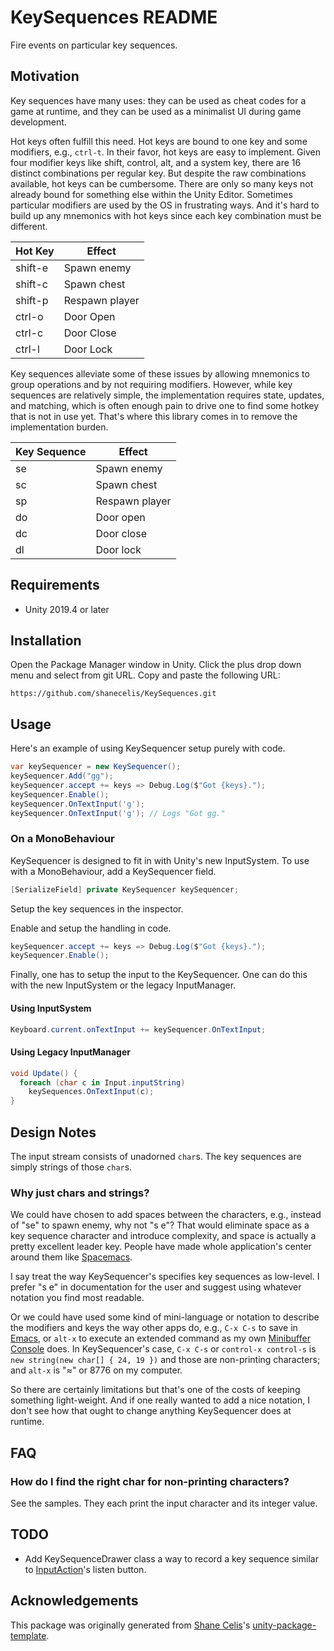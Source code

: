 # KeySequences README

Fire events on particular key sequences.

## Motivation

Key sequences have many uses: they can be used as cheat codes for a game at runtime, and they can be used as a minimalist UI during game development. 

Hot keys often fulfill this need. Hot keys are bound to one key and some modifiers, e.g., `ctrl-t`. In their favor, hot keys are easy to implement. Given four modifier keys like shift, control, alt, and a system key, there are 16 distinct combinations per regular key. But despite the raw combinations available, hot keys can be cumbersome. There are only so many keys not already bound for something else within the Unity Editor. Sometimes particular modifiers are used by the OS in frustrating ways. And it's hard to build up any mnemonics with hot keys since each key combination must be different.

| Hot Key | Effect         |
|---------|----------------|
| shift-e | Spawn enemy    |
| shift-c | Spawn chest    |
| shift-p | Respawn player |
| ctrl-o  | Door Open      |
| ctrl-c  | Door Close     |
| ctrl-l  | Door Lock      |

Key sequences alleviate some of these issues by allowing mnemonics to group operations and by not requiring modifiers. However, while key sequences are relatively simple, the implementation requires state, updates, and matching, which is often enough pain to drive one to find some hotkey that is not in use yet. That's where this library comes in to remove the implementation burden.

| Key Sequence | Effect         |
|--------------|----------------|
| se           | Spawn enemy    |
| sc           | Spawn chest    |
| sp           | Respawn player |
| do           | Door open      |
| dc           | Door close     |
| dl           | Door lock      |

## Requirements

* Unity 2019.4 or later

## Installation

Open the Package Manager window in Unity. Click the plus drop down menu and select from git URL. Copy and paste the following URL:

```
https://github.com/shanecelis/KeySequences.git
```

## Usage

Here's an example of using KeySequencer setup purely with code.

``` c#
var keySequencer = new KeySequencer();
keySequencer.Add("gg");
keySequencer.accept += keys => Debug.Log($"Got {keys}.");
keySequencer.Enable();
keySequencer.OnTextInput('g');
keySequencer.OnTextInput('g'); // Logs "Got gg."
```

### On a MonoBehaviour

KeySequencer is designed to fit in with Unity's new InputSystem. To use with a MonoBehaviour, add a KeySequencer field.

``` c#
[SerializeField] private KeySequencer keySequencer;
```

Setup the key sequences in the inspector.


Enable and setup the handling in code.

``` c#
keySequencer.accept += keys => Debug.Log($"Got {keys}.");
keySequencer.Enable();
```

Finally, one has to setup the input to the KeySequencer. One can do this with the new InputSystem or the legacy InputManager.

#### Using InputSystem

``` c#
Keyboard.current.onTextInput += keySequencer.OnTextInput;
```

#### Using Legacy InputManager

``` c#
void Update() {
  foreach (char c in Input.inputString)
    keySequences.OnTextInput(c);
}
```

## Design Notes

The input stream consists of unadorned `char`s. The key sequences are simply strings of those `char`s. 

### Why just chars and strings?

We could have chosen to add spaces between the characters, e.g., instead of "se" to spawn enemy, why not "s e"? That would eliminate space as a key sequence character and introduce complexity, and space is actually a pretty excellent leader key. People have made whole application's center around them like [Spacemacs](https://www.spacemacs.org/).

I say treat the way KeySequencer's specifies key sequences as low-level. I prefer "s e" in documentation for the user and suggest using whatever notation you find most readable.

Or we could have used some kind of mini-language or notation to describe the modifiers and keys the way other apps do, e.g., `C-x C-s` to save in [Emacs](https://emacsrocks.com), or `alt-x` to execute an extended command as my own [Minibuffer Console](http://seawisphunter.com/products/minibuffer/) does. In KeySequencer's case, `C-x C-s` or `control-x control-s` is `new string(new char[] { 24, 19 })` and those are non-printing characters; and `alt-x` is "≈" or 8776 on my computer.

So there are certainly limitations but that's one of the costs of keeping something light-weight. And if one really wanted to add a nice notation, I don't see how that ought to change anything KeySequencer does at runtime.

## FAQ

### How do I find the right char for non-printing characters?

See the samples. They each print the input character and its integer value.

## TODO

- Add KeySequenceDrawer class a way to record a key sequence similar to [InputAction](https://docs.unity3d.com/Packages/com.unity.inputsystem@1.0/api/UnityEngine.InputSystem.InputAction.html)'s listen button.

## Acknowledgements

This package was originally generated from [Shane Celis](https://twitter.com/shanecelis)'s [unity-package-template](https://github.com/shanecelis/unity-package-template).
